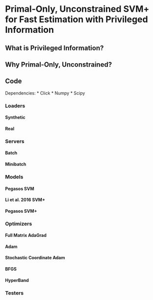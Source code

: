 # Primal-Only, Unconstrained SVM+ for Fast Estimation with Privileged Information

## What is Privileged Information?

## Why Primal-Only, Unconstrained?

## Code

Dependencies:
    * Click
    * Numpy
    * Scipy

### Loaders

#### Synthetic

#### Real

### Servers

#### Batch

#### Minibatch

### Models

#### Pegasos SVM

#### Li et al. 2016 SVM+

#### Pegasos SVM+

### Optimizers

#### Full Matrix AdaGrad

#### Adam

#### Stochastic Coordinate Adam

#### BFGS

#### HyperBand

### Testers
